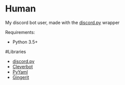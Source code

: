 # Human
My discord bot user, made with the [discord.py](https://github.com/Rapptz/discord.py) wrapper

Requirements:
- Python 3.5+

#Libraries
- [discord.py](https://github.com/Rapptz/discord.py)
- [Cleverbot](https://github.com/folz/cleverbot.py)
- [PyYaml](https://pyyaml.org/)
- [Gingerit](https://github.com/Azd325/gingerit)

